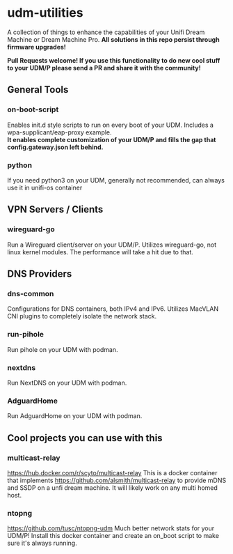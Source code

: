 # udm-utilities
A collection of things to enhance the capabilities of your Unifi Dream Machine or Dream Machine Pro. **All solutions in this repo persist through firmware upgrades!**

**Pull Requests welcome! If you use this functionality to do new cool stuff to your UDM/P please send a PR and share it with the community!**

## General Tools
### on-boot-script
Enables init.d style scripts to run on every boot of your UDM. Includes a wpa-supplicant/eap-proxy example.  
**It enables complete customization of your UDM/P and fills the gap that config.gateway.json left behind.**

### python
If you need python3 on your UDM, generally not recommended, can always use it in unifi-os container

## VPN Servers / Clients

### wireguard-go
Run a Wireguard client/server on your UDM/P.  Utilizes wireguard-go, not linux kernel modules.  The performance will take a hit due to that.

## DNS Providers
### dns-common
Configurations for DNS containers, both IPv4 and IPv6.  Utilizes MacVLAN CNI plugins to completely isolate the network stack.

### run-pihole
Run pihole on your UDM with podman.

### nextdns
Run NextDNS on your UDM with podman. 

### AdguardHome
Run AdguardHome on your UDM with podman.

## Cool projects you can use with this

### multicast-relay 
https://hub.docker.com/r/scyto/multicast-relay 
This is a docker container that implements https://github.com/alsmith/multicast-relay to provide mDNS and SSDP on a unfi dream machine. It will likely work on any multi homed host.

### ntopng
https://github.com/tusc/ntopng-udm
Much better network stats for your UDM/P!  Install this docker container and create an on_boot script to make sure it's always running.
